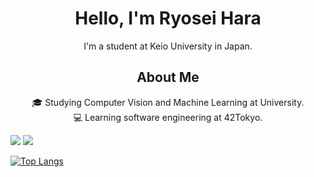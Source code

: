 <h1 align="center">Hello, I'm Ryosei Hara</h1>
<p align="center">
  I'm a student at Keio University in Japan.
</p>
<h2 align="center">About Me</h2>
<p align="center">
  🎓 Studying Computer Vision and Machine Learning at University. <br>
  💻  Learning software engineering at 42Tokyo.
</p>

![](http://github-profile-summary-cards.vercel.app/api/cards/profile-details?username=ryhara&theme=github)
![](http://github-profile-summary-cards.vercel.app/api/cards/stats?username=ryhara&theme=github)

[![Top Langs](https://github-readme-stats.vercel.app/api/top-langs/?username=ryhara&layout=donut-vertical&langs_count=20&hide=jupyter%20notebook,html,Objective-C)](https://github.com/anuraghazra/github-readme-stats)


<!-- ![](http://github-profile-summary-cards.vercel.app/api/cards/productive-time?username=ryhara&theme=github&utcOffset=9)  -->



<!-- https://jackswim3411.hatenablog.com/entry/2021/09/18/205206 -->
<!--
<p align="left"> 
  <img alt="Top Langs" height="150px" src="https://github-readme-stats.vercel.app/api/top-langs/?username=ryhara&layout=compact&show_icons=true&theme=vue-dark" />
  <img alt="github stats" height="150px" src="https://github-readme-stats.vercel.app/api?username=ryhara&theme=vue-dark&show_icons=ture" />
</p>
-->
<!-- https://zenn.dev/a_ichi1/articles/0411396e6b887d -->

<!-- [![trophy](https://github-profile-trophy.vercel.app/?username=ryhara&theme=onedark&column=7)](https://github.com/ryo-ma/github-profile-trophy)
 -->
<!-- https://zenn.dev/a_ichi1/articles/64f353e23408b9 -->
<!-- icons https://rahuldkjain.github.io/gh-profile-readme-generator/ -->



